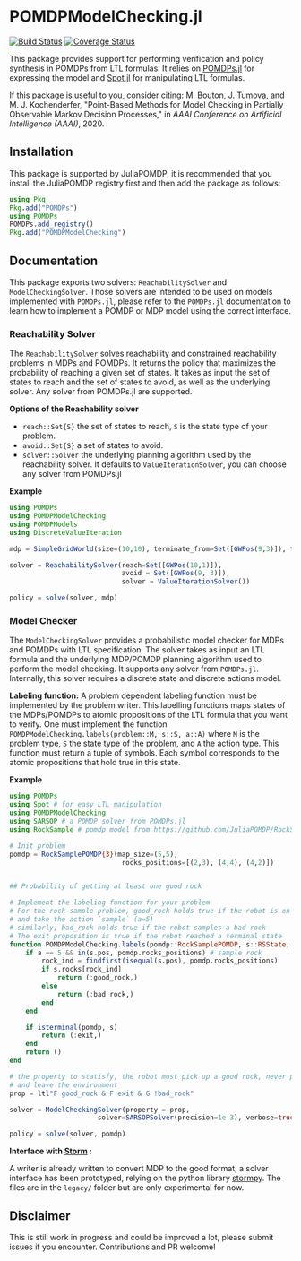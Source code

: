 # POMDPModelChecking.jl

[![Build Status](https://travis-ci.org/sisl/POMDPModelChecking.jl.svg?branch=master)](https://travis-ci.org/sisl/POMDPModelChecking.jl) [![Coverage Status](https://coveralls.io/repos/sisl/POMDPModelChecking.jl/badge.svg?branch=master&service=github)](https://coveralls.io/github/sisl/POMDPModelChecking.jl?branch=master)

This package provides support for performing verification and policy synthesis in POMDPs from LTL formulas. It relies on [POMDPs.jl](https://github.com/JuliaPOMDP/POMDPs.jl) for expressing the model and [Spot.jl](https://github.com/sisl/Spot.jl) for manipulating LTL formulas. 

If this package is useful to you, consider citing: M. Bouton, J. Tumova, and M. J. Kochenderfer, "Point-Based Methods for Model Checking in Partially Observable Markov Decision Processes," in *AAAI Conference on Artificial Intelligence (AAAI)*, 2020.

## Installation 

This package is supported by JuliaPOMDP, it is recommended that you install the JuliaPOMDP registry first and then add the package as follows:
```julia
using Pkg
Pkg.add("POMDPs")
using POMDPs
POMDPs.add_registry()
Pkg.add("POMDPModelChecking")
```

## Documentation 

This package exports two solvers: `ReachabilitySolver` and `ModelCheckingSolver`. Those solvers are intended to be used on models implemented with `POMDPs.jl`, please refer to the `POMDPs.jl` documentation to learn how to implement a POMDP or MDP model using the correct interface.

### Reachability Solver 

The `ReachabilitySolver`  solves reachability and constrained reachability problems in MDPs and POMDPs. It returns the policy that maximizes the probability of reaching a given set of states. It takes as input the set of states to reach and the set of states to avoid, as well as the underlying solver. Any solver from POMDPs.jl are supported.

**Options of the Reachability solver**

- `reach::Set{S}` the set of states to reach, `S` is the state type of your problem.
- `avoid::Set{S}` a set of states to avoid.
- `solver::Solver` the underlying planning algorithm used by the reachability solver. It defaults to `ValueIterationSolver`, you can choose any solver from POMDPs.jl

**Example**

```julia
using POMDPs
using POMDPModelChecking
using POMDPModels
using DiscreteValueIteration

mdp = SimpleGridWorld(size=(10,10), terminate_from=Set([GWPos(9,3)]), tprob=0.7)

solver = ReachabilitySolver(reach=Set([GWPos(10,1)]),
                            avoid = Set([GWPos(9, 3)]), 
                            solver = ValueIterationSolver())

policy = solve(solver, mdp)
```

### Model Checker

The `ModelCheckingSolver` provides a probabilistic model checker for MDPs and POMDPs with LTL specification. The solver takes as input an LTL formula and the underlying MDP/POMDP planning algorithm used to perform the model checking. It supports any solver from `POMDPs.jl`. Internally, this solver requires a discrete state and discrete actions model.

**Labeling function:** A problem dependent labeling function must be implemented by the problem writer. This labelling functions maps states of the MDPs/POMDPs to atomic propositions of the LTL formula that you want to verify. One must implement the function `POMDPModelChecking.labels(problem::M, s::S, a::A)` where `M` is the problem type, `S` the state type of the problem, and `A` the action type. This function must return a tuple of symbols. Each symbol corresponds to the atomic propositions that hold true in this state.

**Example**

```julia
using POMDPs
using Spot # for easy LTL manipulation
using POMDPModelChecking
using SARSOP # a POMDP solver from POMDPs.jl
using RockSample # pomdp model from https://github.com/JuliaPOMDP/RockSample.jl

# Init problem
pomdp = RockSamplePOMDP{3}(map_size=(5,5),
                            rocks_positions=[(2,3), (4,4), (4,2)])


## Probability of getting at least one good rock 

# Implement the labeling function for your problem
# For the rock sample problem, good_rock holds true if the robot is on a good rock location 
# and take the action `sample` (a=5)
# similarly, bad_rock holds true if the robot samples a bad rock
# The exit proposition is true if the robot reached a terminal state
function POMDPModelChecking.labels(pomdp::RockSamplePOMDP, s::RSState, a::Int64)
    if a == 5 && in(s.pos, pomdp.rocks_positions) # sample rock
        rock_ind = findfirst(isequal(s.pos), pomdp.rocks_positions)
        if s.rocks[rock_ind]
            return (:good_rock,)
        else 
            return (:bad_rock,)
        end
    end

    if isterminal(pomdp, s)
        return (:exit,)
    end
    return ()
end

# the property to statisfy, the robot must pick up a good rock, never pick up a bad rock, 
# and leave the environment
prop = ltl"F good_rock & F exit & G !bad_rock"

solver = ModelCheckingSolver(property = prop, 
                      solver=SARSOPSolver(precision=1e-3), verbose=true)

policy = solve(solver, pomdp)
```


**Interface with [Storm](http://www.stormchecker.org/) :**

A writer is already written to convert MDP to the good format, a solver interface has been prototyped, relying on the python library  [stormpy](https://moves-rwth.github.io/stormpy/). The files are in the `legacy/` folder but are only experimental for now.

## Disclaimer

This is still work in progress and could be improved a lot, please submit issues if you encounter. Contributions and PR welcome!
